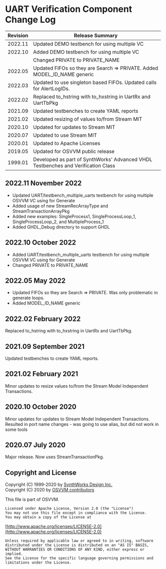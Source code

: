 # UART Verification Component Change Log

| Revision  |  Release Summary | 
------------|----------- 
| 2022.11   |  Updated DEMO testbench for using multiple VC
| 2022.10   |  Added DEMO testbench for using multiple VC
|           |  Changed PRIVATE to PRIVATE_NAME
| 2022.05   |  Updated FIFOs so they are Search => PRIVATE. Added MODEL_ID_NAME generic
| 2022.03   |  Updated to use singleton based FIFOs.  Updated calls for AlertLogIDs. 
| 2022.02   |  Replaced to_hstring with to_hxstring in UartRx and UartTbPkg 
| 2021.09   |  Updated testbenches to create YAML reports 
| 2021.02   |  Updated resizing of values to/from Stream MIT 
| 2020.10   |  Updated for updates to Stream MIT 
| 2020.07   |  Updated to use Stream MIT
| 2020.01   |  Updated to Apache Licenses
| 2019.05   |  Updated for OSVVM public release
| 1999.01   |  Developed as part of SynthWorks' Advanced VHDL Testbenches and Verification Class

## 2022.11 November 2022
- Updated UART/testbench_multiple_uarts testbench for using multiple OSVVM VC using for Generate
- Added usage of new StreamRecArrayType and StreamTransactionArrayPkg
- Added new examples:  SingleProcess1, SingleProcessLoop_1, SingleProcessLoop_2, and MultipleProcess_1    
- Added GHDL_Debug directory to support GHDL 

## 2022.10 October 2022
- Added UART/testbench_multiple_uarts testbench for using multiple OSVVM VC using for Generate
- Changed PRIVATE to PRIVATE_NAME

## 2022.05 May 2022
- Updated FIFOs so they are Search => PRIVATE.  Was only problematic in generate loops.
- Added MODEL_ID_NAME generic

## 2022.02  February 2022
Replaced to_hstring with to_hxstring in UartRx and UartTbPkg.

## 2021.09  September 2021
Updated testbenches to create YAML reports.

## 2021.02  February 2021
Minor updates to resize values to/from the Stream Model Independent Transactions.

## 2020.10 October 2020
Minor updates for updates to Stream Model Independent Transactions.
Resulted in port name changes - was going to use alias, but did not work in some tools

## 2020.07 July 2020
Major release.  Now uses StreamTransactionPkg.

 
## Copyright and License
Copyright (C) 1999-2020 by [SynthWorks Design Inc.](http://www.synthworks.com/)   
Copyright (C) 2020 by [OSVVM contributors](CONTRIBUTOR.md)   

This file is part of OSVVM.

    Licensed under Apache License, Version 2.0 (the "License")
    You may not use this file except in compliance with the License.
    You may obtain a copy of the License at

  [http://www.apache.org/licenses/LICENSE-2.0](http://www.apache.org/licenses/LICENSE-2.0)

    Unless required by applicable law or agreed to in writing, software
    distributed under the License is distributed on an "AS IS" BASIS,
    WITHOUT WARRANTIES OR CONDITIONS OF ANY KIND, either express or implied.
    See the License for the specific language governing permissions and
    limitations under the License.
